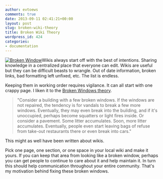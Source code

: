 ```yaml
---
author: evtoews
comments: true
date: 2013-09-11 02:41:21+00:00
layout: post
slug: broken-wiki-theory
title: Broken Wiki Theory
wordpress_id: 424
categories:
- documentation
---
```


[![Broken Window](http://phymata.files.wordpress.com/2013/09/broken-window.jpg)](http://phymata.files.wordpress.com/2013/09/broken-window.jpg)Wikis always start off with the best of intentions. Sharing knowledge in a centralized place that everyone can edit. Wikis are useful but they can be difficult beasts to wrangle. Out of date information, broken links, bad formatting left unfixed, etc. The list is endless.

Keeping them in working order requires vigilance. It can all start with one crappy page. I liken it to the [Broken Windows theory](http://en.wikipedia.org/wiki/Broken_windows_theory).


> "Consider a building with a few broken windows. If the windows are not repaired, the tendency is for vandals to break a few more windows. Eventually, they may even break into the building, and if it's unoccupied, perhaps become squatters or light fires inside. Or consider a pavement. Some litter accumulates. Soon, more litter accumulates. Eventually, people even start leaving bags of refuse from take-out restaurants there or even break into cars."


This might as well have been written about wikis.

Pick one page, one section, or one space in your local wiki and make it yours. If you can keep that area from looking like a broken window, perhaps you can get people to continue to care about it and help maintain it. In turn this should help communication throughout your entire community. That's my motivation behind fixing these broken windows.
